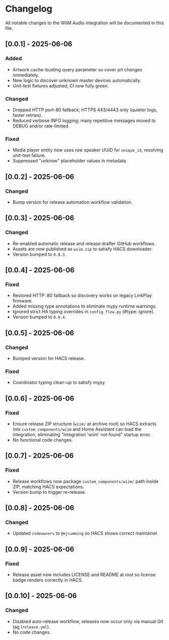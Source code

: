 # Changelog

All notable changes to the WiiM Audio integration will be documented in this file.

## [0.0.1] - 2025-06-06

### Added

- Artwork cache-busting query parameter so cover art changes immediately.
- New logic to discover unknown master devices automatically.
- Unit-test fixtures adjusted; CI now fully green.

### Changed

- Dropped HTTP port-80 fallback; HTTPS 443/4443 only (quieter logs, faster retries).
- Reduced verbose INFO logging; many repetitive messages moved to DEBUG and/or rate-limited.

### Fixed

- Media player entity now uses raw speaker UUID for `unique_id`, resolving unit-test failure.
- Suppressed "unknow" placeholder values in metadata.

## [0.0.2] - 2025-06-06

### Changed

- Bump version for release automation workflow validation.

## [0.0.3] - 2025-06-06

### Changed

- Re-enabled automatic release and release drafter GitHub workflows.
- Assets are now published as `wiim.zip` to satisfy HACS downloader.
- Version bumped to `0.0.3`.

## [0.0.4] - 2025-06-06

### Fixed

- Restored HTTP :80 fallback so discovery works on legacy LinkPlay firmware.
- Added missing type annotations to eliminate mypy runtime warnings.
- Ignored strict HA typing overrides in `config_flow.py` (#type: ignore).
- Version bumped to `0.0.4`.

## [0.0.5] - 2025-06-06

### Changed

- Bumped version for HACS release.

### Fixed

- Coordinator typing clean-up to satisfy mypy.

## [0.0.6] - 2025-06-06

### Fixed

- Ensure release ZIP structure (`wiim/` at archive root) so HACS extracts into `custom_components/wiim` and Home Assistant can load the integration, eliminating "Integration 'wiim' not found" startup error.
- No functional code changes.

## [0.0.7] - 2025-06-06

### Fixed

- Release workflows now package `custom_components/wiim/` path inside ZIP, matching HACS expectations.
- Version bump to trigger re-release.

## [0.0.8] - 2025-06-06

### Changed

- Updated `codeowners` to `@mjcumming` so HACS shows correct maintainer.

## [0.0.9] - 2025-06-06

### Fixed

- Release asset now includes LICENSE and README at root so license badge renders correctly in HACS.

## [0.0.10] - 2025-06-06

### Changed

- Disabled auto-release workflow; releases now occur only via manual Git tag (`release.yml`).
- No code changes.
